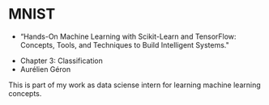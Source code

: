# MNIST
+ “Hands-On Machine Learning with Scikit-Learn and TensorFlow: Concepts, Tools, and Techniques to Build Intelligent Systems."
* Chapter 3: Classification
* Aurélien Géron

This is part of my work as data sciense intern for learning machine learning concepts.
